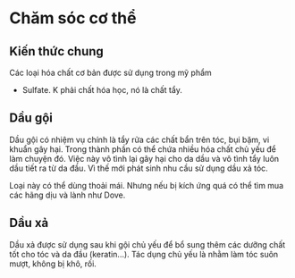 # Chăm sóc cơ thể

## Kiến thức chung

Các loại hóa chất cơ bản được sử dụng trong mỹ phẩm

- Sulfate. K phải chất hóa học, nó là chất tẩy.

## Dầu gội

Dầu gội có nhiệm vụ chính là tẩy rửa các chất bẩn trên tóc, bụi bặm, vi khuẩn gây hại. Trong thành phần có thể chứa nhiều hóa chất chủ yếu để làm chuyện đó. Việc này vô tình lại gây hại cho da dầu và vô tình tẩy luôn dầu tiết ra từ da đầu. Vì thế mới phát sinh nhu cầu sử dụng dầu xả tóc.

Loại này có thể dùng thoải mái. Nhưng nếu bị kích ứng quá có thể tìm mua các hãng dịu và lành như Dove.

## Dầu xả

Dầu xả được sử dụng sau khi gội chủ yếu để bổ sung thêm các dưỡng chất tốt cho tóc và da đầu (keratin...). Tác dụng chủ yếu là nhằm làm tóc suôn mượt, không bị khô, rối.
